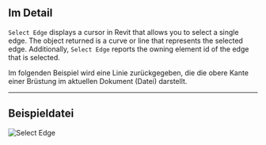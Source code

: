 ## Im Detail

`Select Edge` displays a cursor in Revit that allows you to select a single edge. The object returned is a curve or line that represents the selected edge. Additionally, `Select Edge` reports the owning element id of the edge that is selected.

Im folgenden Beispiel wird eine Linie zurückgegeben, die die obere Kante einer Brüstung im aktuellen Dokument (Datei) darstellt.

___
## Beispieldatei

![Select Edge](./Dynamo.Nodes.DSEdgeSelection_img.jpg)
